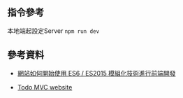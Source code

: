 ## 指令參考

本地端起設定Server `npm run dev`

## 參考資料

* [網站如何開始使用 ES6 / ES2015 模組化技術進行前端開發](https://blog.miniasp.com/post/2019/01/29/How-to-get-start-with-ES6-ES2015-Modules-with-Parcel.aspx)

* [Todo MVC website](http://todomvc.com/)